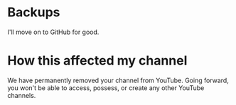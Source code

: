 # Backups
I'll move on to GitHub for good.

# How this affected my channel
We have permanently removed your channel from YouTube. Going forward, you won't be able to access, possess, or create any other YouTube channels.
